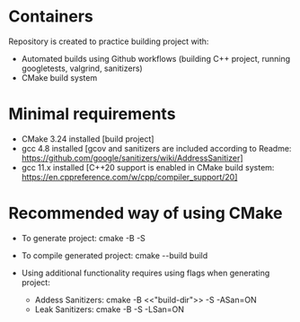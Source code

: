# Containers
Repository is created to practice building project with:
 - Automated builds using Github workflows (building C++ project, running googletests, valgrind, sanitizers)
 - CMake build system

# Minimal requirements
 - CMake 3.24 installed [build project]
 - gcc 4.8 installed [gcov and sanitizers are included according to Readme: https://github.com/google/sanitizers/wiki/AddressSanitizer]
 - gcc 11.x installed [C++20 support is enabled in CMake build system: https://en.cppreference.com/w/cpp/compiler_support/20]

# Recommended way of using CMake
 - To generate project: cmake -B <build-dir> -S <project-dir>
 - To compile generated project: cmake --build build
 
 - Using additional functionality requires using flags when generating project:
   - Addess Sanitizers: cmake -B <<"build-dir">> -S <project-dir> -ASan=ON
   - Leak Sanitizers: cmake -B <build-dir> -S <project-dir> -LSan=ON
